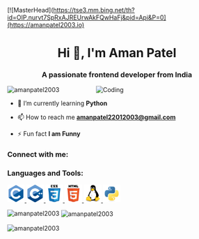 [![MasterHead](https://tse3.mm.bing.net/th?id=OIP.nurvt7SpRxAJREUrwAkFQwHaFj&pid=Api&P=0](https://amanpatel2003.io)
<h1 align="center">Hi 👋, I'm Aman Patel</h1>
<h3 align="center">A passionate frontend developer from India</h3>
<img align="right" alt="Coding" width="300d" src="[https://cdn.dribbble.com/users/926537/screenshots/4502924/python-2.gif](https://miro.medium.com/max/1600/0*C-cPP9D2MIyeexAT.gif)">

<p align="left"> <img src="https://komarev.com/ghpvc/?username=amanpatel2003&label=Profile%20views&color=0e75b6&style=flat" alt="amanpatel2003" /> </p>

- 🌱 I’m currently learning **Python**

- 📫 How to reach me **amanpatel22012003@gmail.com**

- ⚡ Fun fact **I am Funny**

<h3 align="left">Connect with me:</h3>
<p align="left">
</p>

<h3 align="left">Languages and Tools:</h3>
<p align="left"> <a href="https://www.cprogramming.com/" target="_blank" rel="noreferrer"> <img src="https://raw.githubusercontent.com/devicons/devicon/master/icons/c/c-original.svg" alt="c" width="40" height="40"/> </a> <a href="https://www.w3schools.com/cpp/" target="_blank" rel="noreferrer"> <img src="https://raw.githubusercontent.com/devicons/devicon/master/icons/cplusplus/cplusplus-original.svg" alt="cplusplus" width="40" height="40"/> </a> <a href="https://www.w3schools.com/css/" target="_blank" rel="noreferrer"> <img src="https://raw.githubusercontent.com/devicons/devicon/master/icons/css3/css3-original-wordmark.svg" alt="css3" width="40" height="40"/> </a> <a href="https://www.w3.org/html/" target="_blank" rel="noreferrer"> <img src="https://raw.githubusercontent.com/devicons/devicon/master/icons/html5/html5-original-wordmark.svg" alt="html5" width="40" height="40"/> </a> <a href="https://www.linux.org/" target="_blank" rel="noreferrer"> <img src="https://raw.githubusercontent.com/devicons/devicon/master/icons/linux/linux-original.svg" alt="linux" width="40" height="40"/> </a> <a href="https://www.python.org" target="_blank" rel="noreferrer"> <img src="https://raw.githubusercontent.com/devicons/devicon/master/icons/python/python-original.svg" alt="python" width="40" height="40"/> </a> </p>

<p><img align="left" src="https://github-readme-stats.vercel.app/api/top-langs?username=amanpatel2003&show_icons=true&locale=en&layout=compact" alt="amanpatel2003" /></p>

<p>&nbsp;<img align="center" src="https://github-readme-stats.vercel.app/api?username=amanpatel2003&show_icons=true&locale=en" alt="amanpatel2003" /></p>

<p><img align="center" src="https://github-readme-streak-stats.herokuapp.com/?user=amanpatel2003&" alt="amanpatel2003" /></p>
